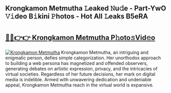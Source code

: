 ## Krongkamon Metmutha 𝙻eaked 𝙽u𝚍e - Part-YwO 𝚅𝚒deo B𝚒kini 𝙿hotos - Hot All 𝙻eaks B5eRA

# <h2><a href="http://ld09gu1.urlbe.top/?page=Krongkamon+Metmutha">🔗🔗👉👉 Krongkamon Metmutha P𝚑oto𝚜Vid𝚎o</a></h2>

[![Krongkamon Metmutha](https://i.imgur.com/eBuTRDB.gif)](http://ld09gu1.urlbe.top/?page=Krongkamon+Metmutha)
Krongkamon Metmutha, an intriguing and enigmatic person, defies simple categorization. Her unorthodox approach to building a web persona has magnetized and offended observers, generating debates on artistic expression, privacy, and the intricacies of virtual societies. Regardless of her future decisions, her mark on digital media is indelible. Armed with unwavering dedication and undeniable appeal, Krongkamon Metmutha reach in the virtual world is expansive.
